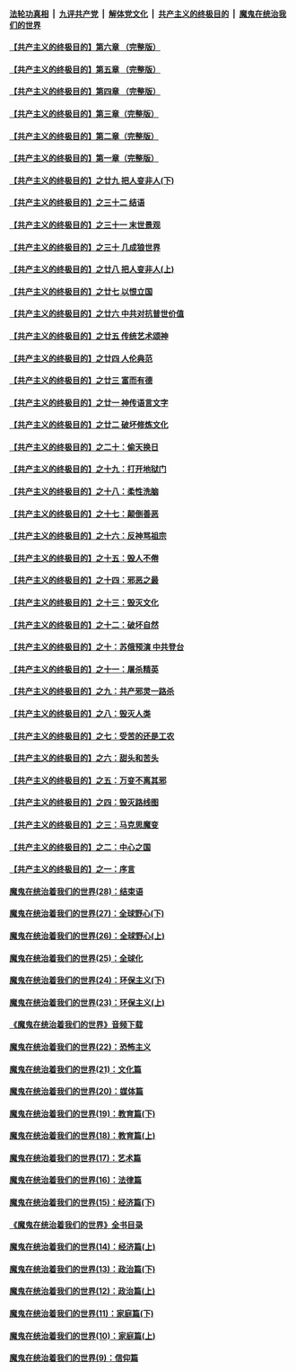 ####  [法轮功真相](../../../../basic/blob/master/README.md?t=06121431) &nbsp;|&nbsp; [九评共产党](../../../../9ping.md/blob/master/README.md?t=06121431) &nbsp;|&nbsp; [解体党文化](../../../../jtdwh.md/blob/master/README.md?t=06121431)  &nbsp;|&nbsp; [共产主义的终极目的](../../../../gczydzjmd.md/blob/master/README.md?t=06121431) &nbsp;|&nbsp; [魔鬼在统治我们的世界](../../../../mgztzwmdsj.md/blob/master/README.md?t=06121431) 

#### [【共产主义的终极目的】第六章 （完整版）](../pages/nsc422/n11428913.md?t=06121431) 

#### [【共产主义的终极目的】第五章 （完整版）](../pages/nsc422/n11428912.md?t=06121431) 

#### [【共产主义的终极目的】第四章 （完整版）](../pages/nsc422/n11428907.md?t=06121431) 

#### [【共产主义的终极目的】第三章（完整版）](../pages/nsc422/n11428848.md?t=06121431) 

#### [【共产主义的终极目的】第二章（完整版）](../pages/nsc422/n11428831.md?t=06121431) 

#### [【共产主义的终极目的】第一章（完整版）](../pages/nsc422/n11417651.md?t=06121431) 

#### [【共产主义的终极目的】之廿九 把人变非人(下)](../pages/nsc422/n11344140.md?t=06121431) 

#### [【共产主义的终极目的】之三十二 结语](../pages/nsc422/n11360535.md?t=06121431) 

#### [【共产主义的终极目的】之三十一 末世景观](../pages/nsc422/n11351129.md?t=06121431) 

#### [【共产主义的终极目的】之三十 几成狼世界](../pages/nsc422/n11348280.md?t=06121431) 

#### [【共产主义的终极目的】之廿八 把人变非人(上)](../pages/nsc422/n11340492.md?t=06121431) 

#### [【共产主义的终极目的】之廿七 以恨立国](../pages/nsc422/n11336944.md?t=06121431) 

#### [【共产主义的终极目的】之廿六 中共对抗普世价值](../pages/nsc422/n11324785.md?t=06121431) 

#### [【共产主义的终极目的】之廿五 传统艺术颂神](../pages/nsc422/n11296396.md?t=06121431) 

#### [【共产主义的终极目的】之廿四 人伦典范](../pages/nsc422/n11296397.md?t=06121431) 

#### [【共产主义的终极目的】之廿三 富而有德](../pages/nsc422/n11283598.md?t=06121431) 

#### [【共产主义的终极目的】之廿一 神传语言文字](../pages/nsc422/n11263265.md?t=06121431) 

#### [【共产主义的终极目的】之廿二 破坏修炼文化](../pages/nsc422/n11245728.md?t=06121431) 

#### [【共产主义的终极目的】之二十：偷天换日](../pages/nsc422/n11238846.md?t=06121431) 

#### [【共产主义的终极目的】之十九：打开地狱门](../pages/nsc422/n11206376.md?t=06121431) 

#### [【共产主义的终极目的】之十八：柔性洗脑](../pages/nsc422/n11199994.md?t=06121431) 

#### [【共产主义的终极目的】之十七：颠倒善恶](../pages/nsc422/n11179782.md?t=06121431) 

#### [【共产主义的终极目的】之十六：反神骂祖宗](../pages/nsc422/n11166798.md?t=06121431) 

#### [【共产主义的终极目的】之十五：毁人不倦](../pages/nsc422/n11166792.md?t=06121431) 

#### [【共产主义的终极目的】之十四：邪恶之最](../pages/nsc422/n11150249.md?t=06121431) 

#### [【共产主义的终极目的】之十三：毁灭文化](../pages/nsc422/n11135227.md?t=06121431) 

#### [【共产主义的终极目的】之十二：破坏自然](../pages/nsc422/n11135214.md?t=06121431) 

#### [【共产主义的终极目的】之十：苏俄预演 中共登台](../pages/nsc422/n11118424.md?t=06121431) 

#### [【共产主义的终极目的】之十一：屠杀精英](../pages/nsc422/n11118442.md?t=06121431) 

#### [【共产主义的终极目的】之九：共产邪灵一路杀](../pages/nsc422/n11114139.md?t=06121431) 

#### [【共产主义的终极目的】之八：毁灭人类](../pages/nsc422/n11108503.md?t=06121431) 

#### [【共产主义的终极目的】之七：受苦的还是工农](../pages/nsc422/n11101809.md?t=06121431) 

#### [【共产主义的终极目的】之六：甜头和苦头](../pages/nsc422/n11096971.md?t=06121431) 

#### [【共产主义的终极目的】之五：万变不离其邪](../pages/nsc422/n11091285.md?t=06121431) 

#### [【共产主义的终极目的】之四：毁灭路线图](../pages/nsc422/n11086284.md?t=06121431) 

#### [【共产主义的终极目的】之三：马克思魔变](../pages/nsc422/n11061941.md?t=06121431) 

#### [【共产主义的终极目的】之二：中心之国](../pages/nsc422/n11047728.md?t=06121431) 

#### [【共产主义的终极目的】之一：序言](../pages/nsc422/n11086077.md?t=06121431) 

#### [魔鬼在统治着我们的世界(28)：结束语](../pages/nsc422/n10936246.md?t=06121431) 

#### [魔鬼在统治着我们的世界(27)：全球野心(下)](../pages/nsc422/n10928319.md?t=06121431) 

#### [魔鬼在统治着我们的世界(26)：全球野心(上)](../pages/nsc422/n10900318.md?t=06121431) 

#### [魔鬼在统治着我们的世界(25)：全球化](../pages/nsc422/n10788205.md?t=06121431) 

#### [魔鬼在统治着我们的世界(24)：环保主义(下)](../pages/nsc422/n10695307.md?t=06121431) 

#### [魔鬼在统治着我们的世界(23)：环保主义(上)](../pages/nsc422/n10688613.md?t=06121431) 

#### [《魔鬼在统治着我们的世界》音频下载](../pages/nsc422/n10635553.md?t=06121431) 

#### [魔鬼在统治着我们的世界(22)：恐怖主义](../pages/nsc422/n10614727.md?t=06121431) 

#### [魔鬼在统治着我们的世界(21)：文化篇](../pages/nsc422/n10597706.md?t=06121431) 

#### [魔鬼在统治着我们的世界(20)：媒体篇](../pages/nsc422/n10586579.md?t=06121431) 

#### [魔鬼在统治着我们的世界(19)：教育篇(下)](../pages/nsc422/n10564808.md?t=06121431) 

#### [魔鬼在统治着我们的世界(18)：教育篇(上)](../pages/nsc422/n10526970.md?t=06121431) 

#### [魔鬼在统治着我们的世界(17)：艺术篇](../pages/nsc422/n10499093.md?t=06121431) 

#### [魔鬼在统治着我们的世界(16)：法律篇](../pages/nsc422/n10485969.md?t=06121431) 

#### [魔鬼在统治着我们的世界(15)：经济篇(下)](../pages/nsc422/n10469975.md?t=06121431) 

#### [《魔鬼在统治着我们的世界》全书目录](../pages/nsc422/n10464261.md?t=06121431) 

#### [魔鬼在统治着我们的世界(14)：经济篇(上)](../pages/nsc422/n10457370.md?t=06121431) 

#### [魔鬼在统治着我们的世界(13)：政治篇(下)](../pages/nsc422/n10448270.md?t=06121431) 

#### [魔鬼在统治着我们的世界(12)：政治篇(上)](../pages/nsc422/n10444576.md?t=06121431) 

#### [魔鬼在统治着我们的世界(11)：家庭篇(下)](../pages/nsc422/n10440961.md?t=06121431) 

#### [魔鬼在统治着我们的世界(10)：家庭篇(上)](../pages/nsc422/n10435448.md?t=06121431) 

#### [魔鬼在统治着我们的世界(9)：信仰篇](../pages/nsc422/n10432159.md?t=06121431) 

